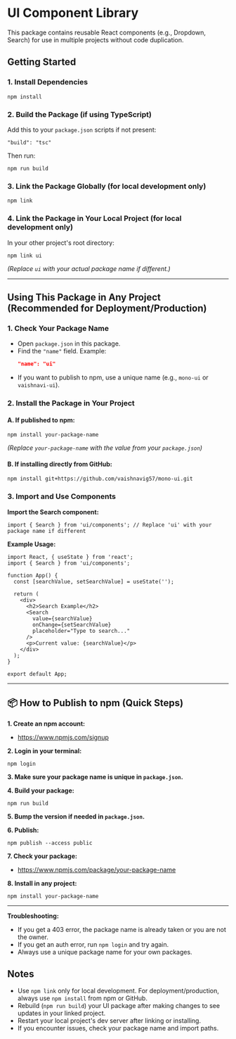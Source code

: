 # UI Component Library

This package contains reusable React components (e.g., Dropdown, Search) for use in multiple projects without code duplication.

## Getting Started

### 1. Install Dependencies

```
npm install
```

### 2. Build the Package (if using TypeScript)

Add this to your `package.json` scripts if not present:

```
"build": "tsc"
```

Then run:
```
npm run build
```

### 3. Link the Package Globally (for local development only)

```
npm link
```

### 4. Link the Package in Your Local Project (for local development only)

In your other project's root directory:

```
npm link ui
```
*(Replace `ui` with your actual package name if different.)*

---

## Using This Package in Any Project (Recommended for Deployment/Production)

### 1. Check Your Package Name
- Open `package.json` in this package.
- Find the `"name"` field. Example:
  ```json
  "name": "ui"
  ```
- If you want to publish to npm, use a unique name (e.g., `mono-ui` or `vaishnavi-ui`).

### 2. Install the Package in Your Project

#### A. If published to npm:
```
npm install your-package-name
```
*(Replace `your-package-name` with the value from your `package.json`)*

#### B. If installing directly from GitHub:
```
npm install git+https://github.com/vaishnavig57/mono-ui.git
```

### 3. Import and Use Components

**Import the Search component:**
```tsx
import { Search } from 'ui/components'; // Replace 'ui' with your package name if different
```

**Example Usage:**
```tsx
import React, { useState } from 'react';
import { Search } from 'ui/components';

function App() {
  const [searchValue, setSearchValue] = useState('');

  return (
    <div>
      <h2>Search Example</h2>
      <Search
        value={searchValue}
        onChange={setSearchValue}
        placeholder="Type to search..."
      />
      <p>Current value: {searchValue}</p>
    </div>
  );
}

export default App;
```

---

## 📦 How to Publish to npm (Quick Steps)

**1. Create an npm account:**
- https://www.npmjs.com/signup

**2. Login in your terminal:**
```
npm login
```

**3. Make sure your package name is unique in `package.json`.**

**4. Build your package:**
```
npm run build
```

**5. Bump the version if needed in `package.json`.**

**6. Publish:**
```
npm publish --access public
```

**7. Check your package:**
- https://www.npmjs.com/package/your-package-name

**8. Install in any project:**
```
npm install your-package-name
```

---

**Troubleshooting:**
- If you get a 403 error, the package name is already taken or you are not the owner.
- If you get an auth error, run `npm login` and try again.
- Always use a unique package name for your own packages.

## Notes
- Use `npm link` only for local development. For deployment/production, always use `npm install` from npm or GitHub.
- Rebuild (`npm run build`) your UI package after making changes to see updates in your linked project.
- Restart your local project's dev server after linking or installing.
- If you encounter issues, check your package name and import paths. 